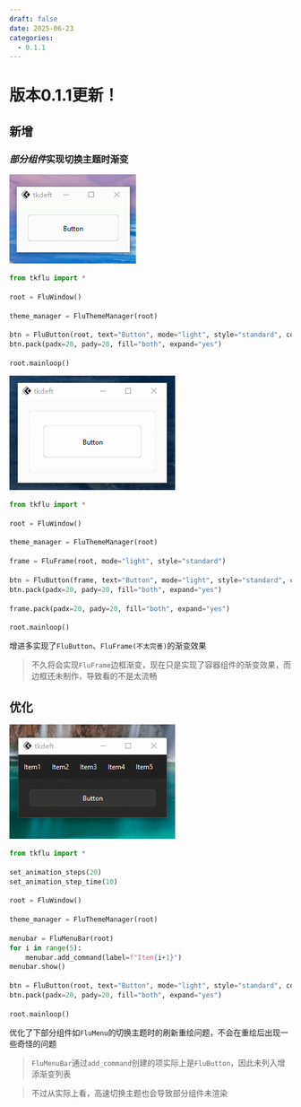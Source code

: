 ```yaml
---
draft: false 
date: 2025-06-23
categories:
  - 0.1.1
---
```


# 版本0.1.1更新！
## 新增
### *部分组件*实现切换主题时渐变
![渐变效果](FluButton实现渐变.gif)
``` py title="示例1.py"
from tkflu import *

root = FluWindow()

theme_manager = FluThemeManager(root)

btn = FluButton(root, text="Button", mode="light", style="standard", command=lambda: theme_manager.toggle())
btn.pack(padx=20, pady=20, fill="both", expand="yes")

root.mainloop()
```

![渐变效果](FluFrame实现渐变.gif)
``` py title="示例2.py"
from tkflu import *

root = FluWindow()

theme_manager = FluThemeManager(root)

frame = FluFrame(root, mode="light", style="standard")

btn = FluButton(frame, text="Button", mode="light", style="standard", command=lambda: theme_manager.toggle())
btn.pack(padx=20, pady=20, fill="both", expand="yes")

frame.pack(padx=20, pady=20, fill="both", expand="yes")

root.mainloop()
```


增进多实现了`FluButton`、`FluFrame(不太完善)`的渐变效果

> 不久将会实现`FluFrame`边框渐变，现在只是实现了容器组件的渐变效果，而边框还未制作，导致看的不是太流畅

## 优化
![优化](FluMenu实现渐变.gif)

``` py title="示例3.py"
from tkflu import *

set_animation_steps(20)
set_animation_step_time(10)

root = FluWindow()

theme_manager = FluThemeManager(root)

menubar = FluMenuBar(root)
for i in range(5):
    menubar.add_command(label=f"Item{i+1}")
menubar.show()

btn = FluButton(root, text="Button", mode="light", style="standard", command=lambda: theme_manager.toggle())
btn.pack(padx=20, pady=20, fill="both", expand="yes")

root.mainloop()
```

优化了下部分组件如`FluMenu`的切换主题时的刷新重绘问题，不会在重绘后出现一些奇怪的问题

> `FluMenuBar`通过`add_command`创建的项实际上是`FluButton`，因此未列入增添渐变列表

> 不过从实际上看，高速切换主题也会导致部分组件未渲染